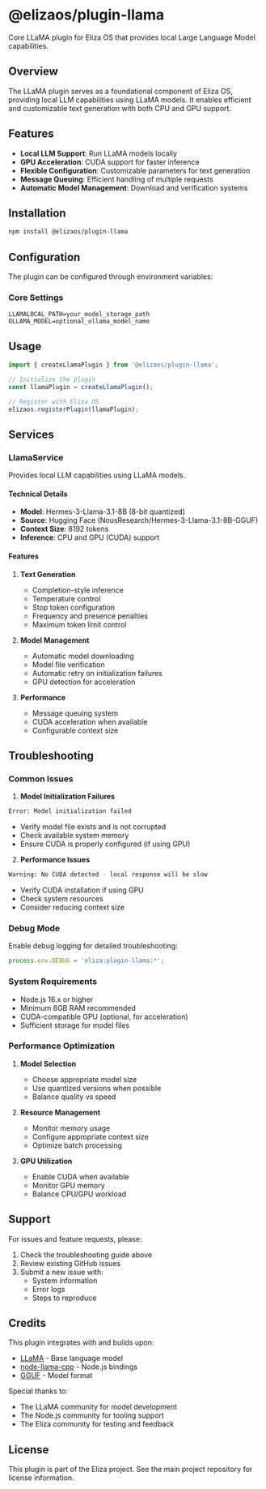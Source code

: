 # @elizaos/plugin-llama

Core LLaMA plugin for Eliza OS that provides local Large Language Model capabilities.

## Overview

The LLaMA plugin serves as a foundational component of Eliza OS, providing local LLM capabilities using LLaMA models. It enables efficient and customizable text generation with both CPU and GPU support.

## Features

- **Local LLM Support**: Run LLaMA models locally
- **GPU Acceleration**: CUDA support for faster inference
- **Flexible Configuration**: Customizable parameters for text generation
- **Message Queuing**: Efficient handling of multiple requests
- **Automatic Model Management**: Download and verification systems

## Installation

```bash
npm install @elizaos/plugin-llama
```

## Configuration

The plugin can be configured through environment variables:

### Core Settings

```env
LLAMALOCAL_PATH=your_model_storage_path
OLLAMA_MODEL=optional_ollama_model_name
```

## Usage

```typescript
import { createLlamaPlugin } from '@elizaos/plugin-llama';

// Initialize the plugin
const llamaPlugin = createLlamaPlugin();

// Register with Eliza OS
elizaos.registerPlugin(llamaPlugin);
```

## Services

### LlamaService

Provides local LLM capabilities using LLaMA models.

#### Technical Details

- **Model**: Hermes-3-Llama-3.1-8B (8-bit quantized)
- **Source**: Hugging Face (NousResearch/Hermes-3-Llama-3.1-8B-GGUF)
- **Context Size**: 8192 tokens
- **Inference**: CPU and GPU (CUDA) support

#### Features

1. **Text Generation**

   - Completion-style inference
   - Temperature control
   - Stop token configuration
   - Frequency and presence penalties
   - Maximum token limit control

2. **Model Management**

   - Automatic model downloading
   - Model file verification
   - Automatic retry on initialization failures
   - GPU detection for acceleration

3. **Performance**
   - Message queuing system
   - CUDA acceleration when available
   - Configurable context size

## Troubleshooting

### Common Issues

1. **Model Initialization Failures**

```bash
Error: Model initialization failed
```

- Verify model file exists and is not corrupted
- Check available system memory
- Ensure CUDA is properly configured (if using GPU)

2. **Performance Issues**

```bash
Warning: No CUDA detected - local response will be slow
```

- Verify CUDA installation if using GPU
- Check system resources
- Consider reducing context size

### Debug Mode

Enable debug logging for detailed troubleshooting:

```typescript
process.env.DEBUG = 'eliza:plugin-llama:*';
```

### System Requirements

- Node.js 16.x or higher
- Minimum 8GB RAM recommended
- CUDA-compatible GPU (optional, for acceleration)
- Sufficient storage for model files

### Performance Optimization

1. **Model Selection**

   - Choose appropriate model size
   - Use quantized versions when possible
   - Balance quality vs speed

2. **Resource Management**

   - Monitor memory usage
   - Configure appropriate context size
   - Optimize batch processing

3. **GPU Utilization**
   - Enable CUDA when available
   - Monitor GPU memory
   - Balance CPU/GPU workload

## Support

For issues and feature requests, please:

1. Check the troubleshooting guide above
2. Review existing GitHub issues
3. Submit a new issue with:
   - System information
   - Error logs
   - Steps to reproduce

## Credits

This plugin integrates with and builds upon:

- [LLaMA](https://github.com/facebookresearch/llama) - Base language model
- [node-llama-cpp](https://github.com/withcatai/node-llama-cpp) - Node.js bindings
- [GGUF](https://github.com/ggerganov/ggml) - Model format

Special thanks to:

- The LLaMA community for model development
- The Node.js community for tooling support
- The Eliza community for testing and feedback

## License

This plugin is part of the Eliza project. See the main project repository for license information.

